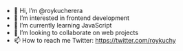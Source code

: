 - 👋 Hi, I’m @roykucherera 
- 👀 I’m interested in frontend development 
- 🌱 I’m currently learning JavaScript 
- 💞️ I’m looking to collaborate on web projects
- 📫 How to reach me 
Twitter: https://twitter.com/roykuchy

<!---
roykucherera/roykucherera is a ✨ special ✨ repository because its `README.md` (this file) appears on your GitHub profile.
You can click the Preview link to take a look at your changes.
--->
